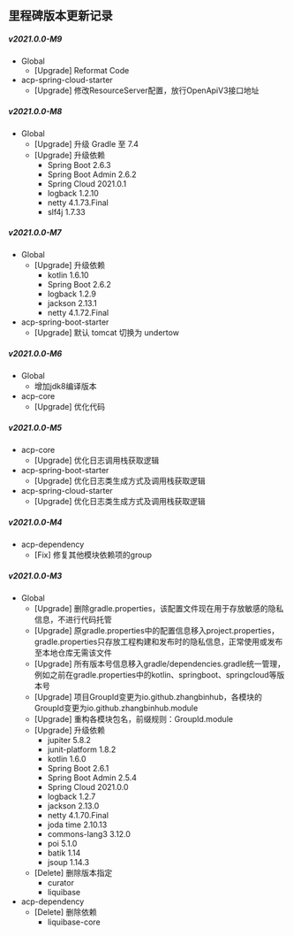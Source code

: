 ## 里程碑版本更新记录

##### v2021.0.0-M9

- Global
    - [Upgrade] Reformat Code
- acp-spring-cloud-starter
    - [Upgrade] 修改ResourceServer配置，放行OpenApiV3接口地址

##### v2021.0.0-M8

- Global
    - [Upgrade] 升级 Gradle 至 7.4
    - [Upgrade] 升级依赖
        - Spring Boot 2.6.3
        - Spring Boot Admin 2.6.2
        - Spring Cloud 2021.0.1
        - logback 1.2.10
        - netty 4.1.73.Final
        - slf4j 1.7.33

##### v2021.0.0-M7

- Global
    - [Upgrade] 升级依赖
        - kotlin 1.6.10
        - Spring Boot 2.6.2
        - logback 1.2.9
        - jackson 2.13.1
        - netty 4.1.72.Final
- acp-spring-boot-starter
    - [Upgrade] 默认 tomcat 切换为 undertow

##### v2021.0.0-M6

- Global
    - 增加jdk8编译版本
- acp-core
    - [Upgrade] 优化代码

##### v2021.0.0-M5

- acp-core
    - [Upgrade] 优化日志调用栈获取逻辑
- acp-spring-boot-starter
    - [Upgrade] 优化日志类生成方式及调用栈获取逻辑
- acp-spring-cloud-starter
    - [Upgrade] 优化日志类生成方式及调用栈获取逻辑

##### v2021.0.0-M4

- acp-dependency
    - [Fix] 修复其他模块依赖项的group

##### v2021.0.0-M3

- Global
    - [Upgrade] 删除gradle.properties，该配置文件现在用于存放敏感的隐私信息，不进行代码托管
    - [Upgrade] 原gradle.properties中的配置信息移入project.properties，gradle.properties只存放工程构建和发布时的隐私信息，正常使用或发布至本地仓库无需该文件
    - [Upgrade] 所有版本号信息移入gradle/dependencies.gradle统一管理，例如之前在gradle.properties中的kotlin、springboot、springcloud等版本号
    - [Upgrade] 项目GroupId变更为io.github.zhangbinhub，各模块的GroupId变更为io.github.zhangbinhub.module
    - [Upgrade] 重构各模块包名，前缀规则：GroupId.module
    - [Upgrade] 升级依赖
        - jupiter 5.8.2
        - junit-platform 1.8.2
        - kotlin 1.6.0
        - Spring Boot 2.6.1
        - Spring Boot Admin 2.5.4
        - Spring Cloud 2021.0.0
        - logback 1.2.7
        - jackson 2.13.0
        - netty 4.1.70.Final
        - joda time 2.10.13
        - commons-lang3 3.12.0
        - poi 5.1.0
        - batik 1.14
        - jsoup 1.14.3
    - [Delete] 删除版本指定
        - curator
        - liquibase
- acp-dependency
    - [Delete] 删除依赖
        - liquibase-core